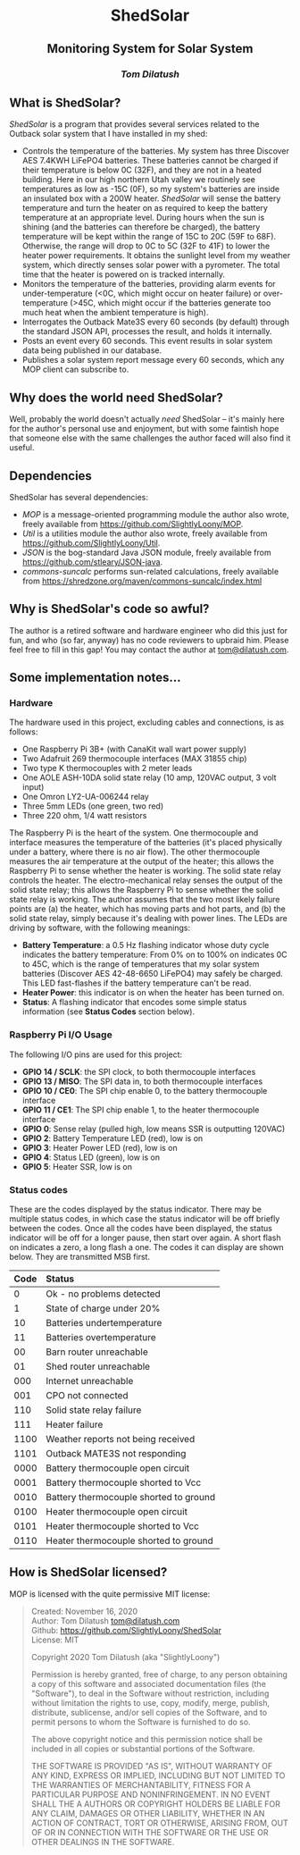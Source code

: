 <h1 style="text-align: center"><b>ShedSolar</b></h1>
<h2 style="text-align: center">Monitoring System for Solar System</h2>
<h3 style="text-align: center"><i>Tom Dilatush</i></h3>

## What is ShedSolar?
*ShedSolar* is a program that provides several services related to the Outback solar system that I have installed in my shed:
* Controls the temperature of the batteries.  My system has three Discover AES 7.4KWH LiFePO4 batteries.  These batteries cannot be charged if their temperature is below 0C (32F), and they are not in a heated building.  Here in our high northern Utah valley we routinely see temperatures as low as -15C (0F), so my system's batteries are inside an insulated box with a 200W heater.  *ShedSolar* will sense the battery temperature and turn the heater on as required to keep the battery temperature at an appropriate level.  During hours when the sun is shining (and the batteries can therefore be charged), the battery temperature will be kept within the range of 15C to 20C (59F to 68F).  Otherwise, the range will drop to 0C to 5C (32F to 41F) to lower the heater power requirements.  It obtains the sunlight level from my weather system, which directly senses solar power with a pyrometer.  The total time that the heater is powered on is tracked internally.
* Monitors the temperature of the batteries, providing alarm events for under-temperature (<0C, which might occur on heater failure) or over-temperature (>45C, which might occur if the batteries generate too much heat when the ambient temperature is high).
* Interrogates the Outback Mate3S every 60 seconds (by default) through the standard JSON API, processes the result, and holds it internally.
* Posts an event every 60 seconds.  This event results in solar system data being published in our database.
* Publishes a solar system report message every 60 seconds, which any MOP client can subscribe to.

## Why does the world need ShedSolar?
Well, probably the world doesn't actually *need* ShedSolar &ndash; it's mainly here for the author's personal use and enjoyment, but with some faintish hope that someone else with the same challenges the author faced will also find it useful.

## Dependencies
ShedSolar has several dependencies:
* *MOP* is a message-oriented programming module the author also wrote, freely available from https://github.com/SlightlyLoony/MOP.
* *Util* is a utilities module the author also wrote, freely available from https://github.com/SlightlyLoony/Util.
* *JSON* is the bog-standard Java JSON module, freely available from https://github.com/stleary/JSON-java.
* *commons-suncalc* performs sun-related calculations, freely available from https://shredzone.org/maven/commons-suncalc/index.html

## Why is ShedSolar's code so awful?
The author is a retired software and hardware engineer who did this just for fun, and who (so far, anyway) has no code reviewers to upbraid him.  Please feel free to fill in this gap!  You may contact the author at tom@dilatush.com.

## Some implementation notes...

### Hardware

The hardware used in this project, excluding cables and connections, is as follows:
* One Raspberry Pi 3B+ (with CanaKit wall wart power supply)
* Two Adafruit 269 thermocouple interfaces (MAX 31855 chip)
* Two type K thermocouples with 2 meter leads
* One AOLE ASH-10DA solid state relay (10 amp, 120VAC output, 3 volt input)
* One Omron LY2-UA-006244 relay
* Three 5mm LEDs (one green, two red)
* Three 220 ohm, 1/4 watt resistors

The Raspberry Pi is the heart of the system.  One thermocouple and interface measures the temperature of the batteries (it's placed physically under a battery, where there is no air flow).  The other thermocouple measures the air temperature at the output of the heater; this allows the Raspberry Pi to sense whether the heater is working.  The solid state relay controls the heater.  The electro-mechanical relay senses the output of the solid state relay; this allows the Raspberry Pi to sense whether the solid state relay is working.  The author assumes that the two most likely failure points are (a) the heater, which has moving parts and hot parts, and (b) the solid state relay, simply because it's dealing with power lines.  The LEDs are driving by software, with the following meanings:
* __Battery Temperature__: a 0.5 Hz flashing indicator whose duty cycle indicates the battery temperature: From 0% on to 100% on indicates 0C to 45C, which is the range of temperatures that my solar system batteries (Discover AES 42-48-6650 LiFePO4) may safely be charged.  This LED fast-flashes if the battery temperature can't be read.
* __Heater Power__: this indicator is on when the heater has been turned on.
* __Status__: A flashing indicator that encodes some simple status information (see __Status Codes__ section below).

### Raspberry Pi I/O Usage

The following I/O pins are used for this project:
* __GPIO 14 / SCLK__: the SPI clock, to both thermocouple interfaces
* __GPIO 13 / MISO__: The SPI data in, to both thermocouple interfaces
* __GPIO 10 / CE0__: The SPI chip enable 0, to the battery thermocouple interface
* __GPIO 11 / CE1__: The SPI chip enable 1, to the heater thermocouple interface
* __GPIO 0__: Sense relay (pulled high, low means SSR is outputting 120VAC)
* __GPIO 2__: Battery Temperature LED (red), low is on
* __GPIO 3__: Heater Power LED (red), low is on
* __GPIO 4__: Status LED (green), low is on
* __GPIO 5__: Heater SSR, low is on

### Status codes

These are the codes displayed by the status indicator.  There may be multiple status codes, in which case the status indicator will be off briefly between the codes.  Once all the codes have been displayed, the status indicator will be off for a longer pause, then start over again.  A short flash on indicates a zero, a long flash a one.  The codes it can display are shown below.  They are transmitted MSB first.

| Code   | Status |
| :------| :---|
| 0      | Ok - no problems detected|
| 1      | State of charge under 20%|
| 10     | Batteries undertemperature|
| 11     | Batteries overtemperature|
| 00     | Barn router unreachable|
| 01     | Shed router unreachable|
| 000    | Internet unreachable|
| 001    | CPO not connected|
| 110    | Solid state relay failure|
| 111    | Heater failure|
| 1100   | Weather reports not being received|
| 1101   | Outback MATE3S not responding|
| 0000   | Battery thermocouple open circuit|
| 0001   | Battery thermocouple shorted to Vcc|
| 0010   | Battery thermocouple shorted to ground|
| 0100   | Heater thermocouple open circuit|
| 0101   | Heater thermocouple shorted to Vcc|
| 0110   | Heater thermocouple shorted to ground|


## How is ShedSolar licensed?
MOP is licensed with the quite permissive MIT license:
> Created: November 16, 2020<br>
> Author: Tom Dilatush <tom@dilatush.com><br>
> Github:  https://github.com/SlightlyLoony/ShedSolar <br>
> License: MIT
> 
> Copyright 2020 Tom Dilatush (aka "SlightlyLoony")
> 
> Permission is hereby granted, free of charge, to any person obtaining a copy of this software and associated documentation files (the "Software"), to deal in the Software without restriction, including without limitation the rights to use, copy, modify, merge, publish, distribute, sublicense, and/or sell copies of the Software, and to permit persons to whom the Software is furnished to do so.
> 
> The above copyright notice and this permission notice shall be included in all copies or substantial portions of the Software.
> 
> THE SOFTWARE IS PROVIDED "AS IS", WITHOUT WARRANTY OF ANY KIND, EXPRESS OR IMPLIED, INCLUDING BUT NOT LIMITED TO THE WARRANTIES OF MERCHANTABILITY, FITNESS FOR A PARTICULAR PURPOSE AND NONINFRINGEMENT. IN NO EVENT SHALL THE A AUTHORS OR COPYRIGHT HOLDERS BE LIABLE FOR ANY CLAIM, DAMAGES OR OTHER LIABILITY, WHETHER IN AN ACTION OF CONTRACT, TORT OR OTHERWISE, ARISING FROM, OUT OF OR IN CONNECTION WITH THE SOFTWARE OR THE USE OR OTHER DEALINGS IN THE SOFTWARE.
